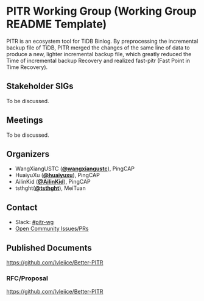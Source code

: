 # PITR Working Group (Working Group README Template)

PITR is an ecosystem tool for TiDB Binlog. By preprocessing the incremental backup file of TiDB, PITR merged the changes of the same line of data to produce a new, lighter incremental backup file, which greatly reduced the Time of incremental backup Recovery and realized fast-pitr (Fast Point in Time Recovery).

## Stakeholder SIGs

To be discussed.

## Meetings

To be discussed.

## Organizers

* WangXiangUSTC (**[@wangxiangustc](https://github.com/WangXiangUSTC)**), PingCAP
* HuaiyuXu (**[@huaiyuxu](https://github.com/XuHuaiyu)**), PingCAP
* AilinKid (**[@AilinKid](https://github.com/AilinKid)**), PingCAP
* tsthght(**[@tsthght](https://github.com/tsthght)**), MeiTuan

## Contact
- Slack: [#pitr-wg](https://tidbcommunity.slack.com/archives/CRH5594F8)
- [Open Community Issues/PRs](https://github.com/pingcap/community/issues/126)

## Published Documents

https://github.com/lvleiice/Better-PITR

### RFC/Proposal

https://github.com/lvleiice/Better-PITR
